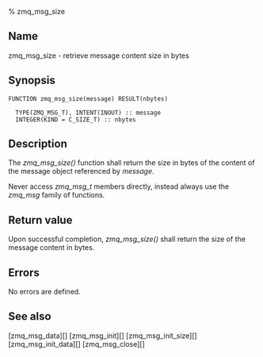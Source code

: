 % zmq_msg_size


Name
----

zmq_msg_size - retrieve message content size in bytes


Synopsis
--------

~~~{.synopsis}
FUNCTION zmq_msg_size(message) RESULT(nbytes)

  TYPE(ZMQ_MSG_T), INTENT(INOUT) :: message
  INTEGER(KIND = C_SIZE_T) :: nbytes
~~~


Description
-----------

The *zmq_msg_size()* function shall return the size in bytes of the content of
the message object referenced by _message_.

Never access _zmq_msg_t_ members directly, instead always use the *zmq_msg*
family of functions.


Return value
------------

Upon successful completion, *zmq_msg_size()* shall return the size of the
message content in bytes.


Errors
------

No errors are defined.


See also
--------

[zmq_msg_data][]
[zmq_msg_init][]
[zmq_msg_init_size][]
[zmq_msg_init_data][]
[zmq_msg_close][]

